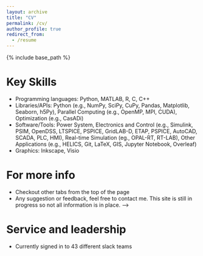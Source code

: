 ```yaml
---
layout: archive
title: "CV"
permalink: /cv/
author_profile: true
redirect_from:
  - /resume
---
```


{% include base_path %}

<!-- Education
======
* B.E. in Electrical Engineering (3.98/4), Tribhuvan University, Nepal (2015-2019)
  * Relevant Coursework: Power System Analysis, Control Systems and Theory, Transmission and Distribution Design, Power Electronics, Switchgear and Protection, FACTs       devices, High Voltage Engineering
  * Thesis Title: Simulation of hybrid microgrid with photovoltaic, wind and micro-hydro using discrete electronic load controller (D-ELC) in an isolated system
* M.S. in Electrical Engineering ((3.98/4), SDSU, USA (Expected Graduation: May, 2023)
  * Advisor: Dr. Timothy M. Hansen (EECS Department - SDSU)
  * Co-advisor: Dr. Reinaldo Tonkoski (University of Maine)
  * Relevant Coursework: Advanced Power Electronics and Control, Computational Data Analysis of Power System, Photovoltaic Systems Engineering, High-Performance           Computing,  Statistical Programming

<!-- Work experience
======
* Summer 2015: Research Assistant
  * Github University
  * Duties included: Tagging issues
  * Supervisor: Professor Git

* Fall 2015: Research Assistant
  * Github University
  * Duties included: Merging pull requests
  * Supervisor: Professor Hub -->
  
Key Skills
======
* Programming languages: Python, MATLAB, R, C, C++
* Libraries/APIs: Python (e.g., NumPy, SciPy, CuPy, Pandas, Matplotlib, Seaborn, h5Py), Parallel Computing (e.g., OpenMP, MPI, CUDA), Optimization (e.g., CasADi)
* Software/Tools: Power System, Electronics and Control (e.g., Simulink, PSIM, OpenDSS, LTSPICE, PSPICE, GridLAB-D, ETAP, PSPICE, AutoCAD, SCADA, PLC, HMI), Real-time   Simulation (eg., OPAL-RT, RT-LAB), Other Applications (e.g., HELICS, Git, LaTeX,  GIS,  Jupyter Notebook, Overleaf)
* Graphics: Inkscape, Visio


For more info
======
* Checkout other tabs from the top of the page
* Any suggestion or feedback, feel free to contact me. This site is still in progress so not all information is in place. -->

<!-- Publications
======
  <ul>{% for post in site.publications %}
    {% include archive-single-cv.html %}
  {% endfor %}</ul>
  
Talks
======
  <ul>{% for post in site.talks %}
    {% include archive-single-talk-cv.html %}
  {% endfor %}</ul>
  
Teaching
======
  <ul>{% for post in site.teaching %}
    {% include archive-single-cv.html %}
  {% endfor %}</ul> -->
  
Service and leadership
======
* Currently signed in to 43 different slack teams
